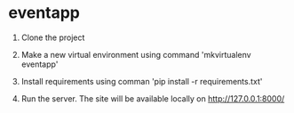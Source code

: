 # eventapp

1. Clone the project

2. Make a new virtual environment using command 'mkvirtualenv eventapp'

3. Install requirements using comman 'pip install -r requirements.txt'

4. Run the server. The site will be available locally on http://127.0.0.1:8000/
